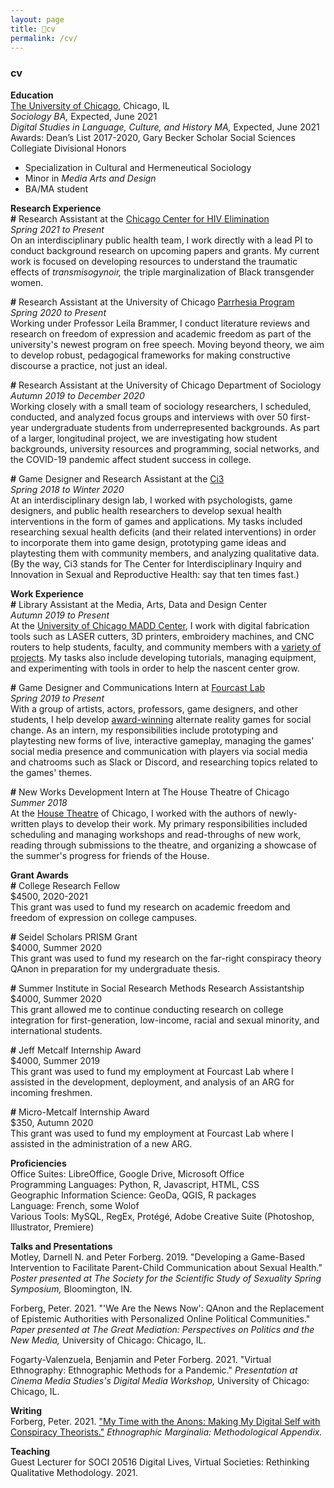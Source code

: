 ```yaml
---
layout: page
title: 📃cv
permalink: /cv/
---
```


### cv

**Education**  
[The University of Chicago](https://www.uchicago.edu/), Chicago, IL  
*Sociology BA,* Expected, June 2021  
*Digital Studies in Language, Culture, and History MA,* Expected, June 2021  
Awards: Dean’s List 2017-2020, Gary Becker Scholar Social Sciences Collegiate Divisional Honors
- Specialization in Cultural and Hermeneutical Sociology
- Minor in *Media Arts and Design*  
- BA/MA student

**Research Experience**  
**\#** Research Assistant at the [Chicago Center for HIV Elimination](https://hivelimination.uchicago.edu/)    
*Spring 2021 to Present*     
On an interdisciplinary public health team, I work directly with a lead PI to conduct background research on upcoming papers and grants. My current work is focused on developing resources to understand the traumatic effects of *transmisogynoir,* the triple marginalization of Black transgender women. 


**\#** Research Assistant at the University of Chicago [Parrhesia Program](https://college.uchicago.edu/academics/parrhesia-program-public-discourse)  
*Spring 2020 to Present*  
Working under Professor Leila Brammer, I conduct literature reviews and research on freedom of expression and academic freedom as part of the university's newest program on free speech. Moving beyond theory, we aim to develop robust, pedagogical frameworks for making constructive discourse a practice, not just an ideal.

**\#** Research Assistant at the University of Chicago Department of Sociology    
*Autumn 2019 to December 2020*  
Working closely with a small team of sociology researchers, I scheduled, conducted, and analyzed focus groups and interviews with over 50 first-year undergraduate students from underrepresented backgrounds. As part of a larger, longitudinal project, we are investigating how student backgrounds, university resources and programming, social networks, and the COVID-19 pandemic affect student success in college.

**\#** Game Designer and Research Assistant at the [Ci3](https://ci3.uchicago.edu/)  
*Spring 2018 to Winter 2020*  
At an interdisciplinary design lab, I worked with psychologists, game designers, and public health researchers to develop sexual health interventions in the form of games and applications. My tasks included researching sexual health deficits (and their related interventions) in order to incorporate them into game design, prototyping game ideas and playtesting them with community members, and analyzing qualitative data. (By the way, Ci3 stands for The Center for Interdisciplinary Inquiry and Innovation in Sexual and Reproductive Health: say that ten times fast.)

**Work Experience**  
**\#** Library Assistant at the Media, Arts, Data and Design Center  
*Autumn 2019 to Present*  
At the [University of Chicago MADD Center](https://arts.uchicago.edu/explore/initiatives/media-arts-data-and-design-center-madd-center), I work with digital fabrication tools such as LASER cutters, 3D printers, embroidery machines, and CNC routers to help students, faculty, and community members with a [variety of projects](https://voices.uchicago.edu/madeathal/). My tasks also include developing tutorials, managing equipment, and experimenting with tools in order to help the nascent center grow.

**\#** Game Designer and Communications Intern at [Fourcast Lab](https://fourcastlab.com/)  
*Spring 2019 to Present*  
With a group of artists, actors, professors, game designers, and other students, I help develop [award-winning](https://anywhere.indiecade.com/nominated-games/terrarium-an-alternate-reality-game/) alternate reality games for social change. As an intern, my responsibilities include prototyping and playtesting new forms of live, interactive gameplay, managing the games' social media presence and communication with players via social media and chatrooms such as Slack or Discord, and researching topics related to the games' themes.

**\#** New Works Development Intern at The House Theatre of Chicago   
*Summer 2018*  
At the [House Theatre](https://www.thehousetheatre.com/) of Chicago, I worked with the authors of newly-written plays to develop their work. My primary responsibilities included scheduling and managing workshops and read-throughs of new work, reading through submissions to the theatre, and organizing a showcase of the summer's progress for friends of the House.

**Grant Awards**  
**\#** College Research Fellow   
$4500, 2020-2021  
This grant was used to fund my research on academic freedom and freedom of expression on college campuses.  

**\#** Seidel Scholars PRISM Grant  
$4000, Summer 2020  
This grant was used to fund my research on the far-right conspiracy theory QAnon in preparation for my undergraduate thesis.

**\#** Summer Institute in Social Research Methods Research Assistantship  
$4000, Summer 2020  
This grant allowed me to continue conducting research on college integration for first-generation, low-income, racial and sexual minority, and international students.

**\#** Jeff Metcalf Internship Award  
$4000, Summer 2019  
This grant was used to fund my employment at Fourcast Lab where I assisted in the development, deployment, and analysis of an ARG for incoming freshmen.

**\#** Micro-Metcalf Internship Award  
$350, Autumn 2020  
This grant was used to fund my employment at Fourcast Lab where I assisted in the administration of a new ARG.

**Proficiencies**    
Office Suites: LibreOffice, Google Drive, Microsoft Office  
Programming Languages: Python, R, Javascript, HTML, CSS  
Geographic Information Science: GeoDa, QGIS, R packages  
Language: French, some Wolof  
Various Tools: MySQL, RegEx, Protégé, Adobe Creative Suite (Photoshop, Illustrator, Premiere) 

**Talks and Presentations**  
Motley, Darnell N. and Peter Forberg. 2019. "Developing a Game-Based Intervention to Facilitate Parent-Child Communication about Sexual Health." *Poster presented at The Society for the Scientific Study of Sexuality Spring Symposium,* Bloomington, IN. 

Forberg, Peter. 2021. "'We Are the News Now': QAnon and the Replacement of Epistemic Authorities with Personalized Online Political Communities." *Paper presented at The Great Mediation: Perspectives on Politics and the New Media,* University of Chicago: Chicago, IL.

Fogarty-Valenzuela, Benjamin and Peter Forberg. 2021. "Virtual Ethnography: Ethnographic Methods for a Pandemic." *Presentation at Cinema Media Studies's Digital Media Workshop,* University of Chicago: Chicago, IL.

**Writing**    
Forberg, Peter. 2021. ["My Time with the Anons: Making My Digital Self with Conspiracy Theorists."](https://ethnomarginalia.com/my-time-with-the-anons-making-my-digital-self-with-conspiracy-theorists/) *Ethnographic Marginalia: Methodological Appendix.*

**Teaching**  
Guest Lecturer for SOCI 20516 Digital Lives, Virtual Societies: Rethinking Qualitative Methodology. 2021.